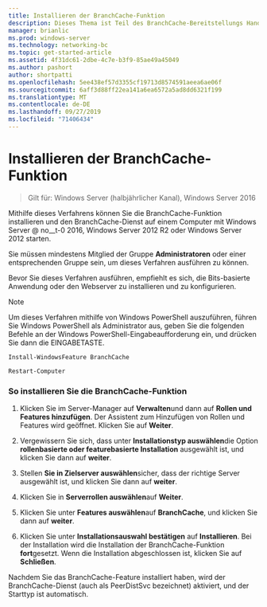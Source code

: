 ```yaml
---
title: Installieren der BranchCache-Funktion
description: Dieses Thema ist Teil des BranchCache-Bereitstellungs Handbuchs für Windows Server 2016, das zeigt, wie BranchCache im Modus für verteilte und gehostete Caches bereitgestellt wird, um die WAN-Bandbreitenauslastung in Zweigniederlassungen zu optimieren.
manager: brianlic
ms.prod: windows-server
ms.technology: networking-bc
ms.topic: get-started-article
ms.assetid: 4f31dc61-2dbe-4c7e-b3f9-85ae49a45049
ms.author: pashort
author: shortpatti
ms.openlocfilehash: 5ee438ef57d3355cf19713d8574591aeea6ae06f
ms.sourcegitcommit: 6aff3d88ff22ea141a6ea6572a5ad8dd6321f199
ms.translationtype: MT
ms.contentlocale: de-DE
ms.lasthandoff: 09/27/2019
ms.locfileid: "71406434"
---
```

# <a name="install-the-branchcache-feature"></a>Installieren der BranchCache-Funktion

>Gilt für: Windows Server (halbjährlicher Kanal), Windows Server 2016

Mithilfe dieses Verfahrens können Sie die BranchCache-Funktion installieren und den BranchCache-Dienst auf einem Computer mit Windows Server @ no__t-0 2016, Windows Server 2012 R2 oder Windows Server 2012 starten.  
  
Sie müssen mindestens Mitglied der Gruppe **Administratoren** oder einer entsprechenden Gruppe sein, um dieses Verfahren ausführen zu können.  
  
Bevor Sie dieses Verfahren ausführen, empfiehlt es sich, die Bits-basierte Anwendung oder den Webserver zu installieren und zu konfigurieren.  
  
> [!NOTE]  
> Um dieses Verfahren mithilfe von Windows PowerShell auszuführen, führen Sie Windows PowerShell als Administrator aus, geben Sie die folgenden Befehle an der Windows PowerShell-Eingabeaufforderung ein, und drücken Sie dann die EINGABETASTE.  
>   
> `Install-WindowsFeature BranchCache`  
>   
> `Restart-Computer`  
  
### <a name="to-install-and-enable-the-branchcache-feature"></a>So installieren Sie die BranchCache-Funktion  
  
1.  Klicken Sie im Server-Manager auf **Verwalten**und dann auf **Rollen und Features hinzufügen**. Der Assistent zum Hinzufügen von Rollen und Features wird geöffnet. Klicken Sie auf **Weiter**.  
  
2.  Vergewissern Sie sich, dass unter **Installationstyp auswählen**die Option **rollenbasierte oder featurebasierte Installation** ausgewählt ist, und klicken Sie dann auf **weiter**.  
  
3.  Stellen **Sie in Zielserver auswählen**sicher, dass der richtige Server ausgewählt ist, und klicken Sie dann auf **weiter**.  
  
4.  Klicken Sie in **Serverrollen auswählen**auf **Weiter**.  
  
5.  Klicken Sie unter **Features auswählen**auf **BranchCache**, und klicken Sie dann auf **weiter**.  
  
6.  Klicken Sie unter **Installationsauswahl bestätigen** auf **Installieren**. Bei der Installation wird die Installation der BranchCache-Funktion **fort**gesetzt. Wenn die Installation abgeschlossen ist, klicken Sie auf **Schließen**.  
  
Nachdem Sie das BranchCache-Feature installiert haben, wird der BranchCache-Dienst (auch als PeerDistSvc bezeichnet) aktiviert, und der Starttyp ist automatisch.  
  


